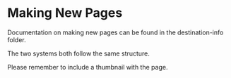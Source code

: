 # Making New Pages

Documentation on making new pages can be found in the destination-info folder.

The two systems both follow the same structure.

Please remember to include a thumbnail with the page.